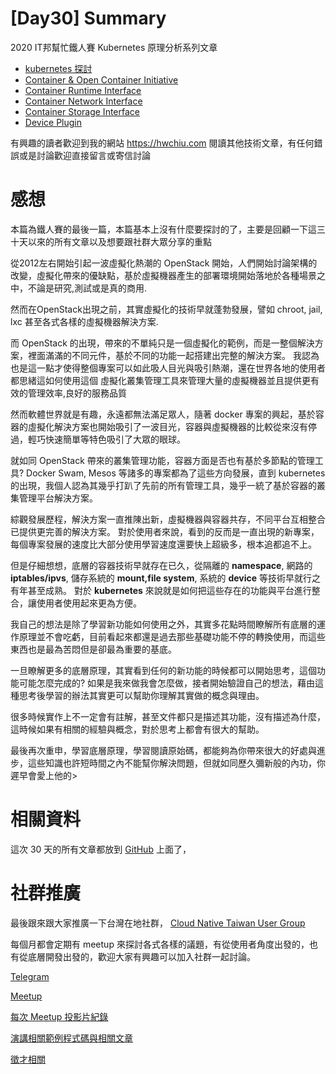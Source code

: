 [Day30] Summary
===============

2020 IT邦幫忙鐵人賽 Kubernetes 原理分析系列文章

- [kubernetes 探討](https://ithelp.ithome.com.tw/articles/10215384/)
- [Container & Open Container Initiative](https://ithelp.ithome.com.tw/articles/10216215)
- [Container Runtime Interface](https://ithelp.ithome.com.tw/articles/10218127)
- [Container Network Interface](https://ithelp.ithome.com.tw/articles/10220626)
- [Container Storage Interface](https://ithelp.ithome.com.tw/articles/10224183)
- [Device Plugin](https://ithelp.ithome.com.tw/articles/10226060)


有興趣的讀者歡迎到我的網站 https://hwchiu.com 閱讀其他技術文章，有任何錯誤或是討論歡迎直接留言或寄信討論

# 感想

本篇為鐵人賽的最後一篇，本篇基本上沒有什麼要探討的了，主要是回顧一下這三十天以來的所有文章以及想要跟社群大眾分享的重點

從2012左右開始引起一波虛擬化熱潮的 OpenStack 開始，人們開始討論架構的改變，虛擬化帶來的優缺點，基於虛擬機器產生的部署環境開始落地於各種場景之中，不論是研究,測試或是真的商用.

然而在OpenStack出現之前，其實虛擬化的技術早就蓬勃發展，譬如 chroot, jail, lxc 甚至各式各樣的虛擬機器解決方案.

而 OpenStack 的出現，帶來的不單純只是一個虛擬化的範例，而是一整個解決方案，裡面滿滿的不同元件，基於不同的功能一起搭建出完整的解決方案。
我認為也是這一點才使得整個專案可以如此吸人目光與吸引熱潮，還在世界各地的使用者都思緒這如何使用這個 虛擬化叢集管理工具來管理大量的虛擬機器並且提供更有效的管理效率,良好的服務品質

然而軟體世界就是有趣，永遠都無法滿足眾人，隨著 docker 專案的興起，基於容器的虛擬化解決方案也開始吸引了一波目光，容器與虛擬機器的比較從來沒有停過，輕巧快速簡單等特色吸引了大眾的眼球。

就如同 OpenStack 帶來的叢集管理功能，容器方面是否也有基於多節點的管理工具?
Docker Swam, Mesos 等諸多的專案都為了這些方向發展，直到 kubernetes 的出現，我個人認為其幾乎打趴了先前的所有管理工具，幾乎一統了基於容器的叢集管理平台解決方案。

綜觀發展歷程，解決方案一直推陳出新，虛擬機器與容器共存，不同平台互相整合已提供更完善的解決方案。
對於使用者來說，看到的反而是一直出現的新專案，每個專案發展的速度比大部分使用學習速度還要快上超級多，根本追都追不上。

但是仔細想想，底層的容器技術早就存在已久，從隔離的 **namespace**, 網路的 **iptables/ipvs**, 儲存系統的 **mount,file system**, 系統的 **device** 等技術早就行之有年甚至成熟。
對於 **kubernetes** 來說就是如何把這些存在的功能與平台進行整合，讓使用者使用起來更為方便。

我自己的想法是除了學習新功能如何使用之外，其實多花點時間瞭解所有底層的運作原理並不會吃虧，目前看起來都還是過去那些基礎功能不停的轉換使用，而這些東西也是最為苦悶但是卻最為重要的基底。

一旦瞭解更多的底層原理，其實看到任何的新功能的時候都可以開始思考，這個功能可能怎麼完成的? 如果是我來做我會怎麼做，接者開始驗證自己的想法，藉由這種思考後學習的辦法其實更可以幫助你理解其實做的概念與理由。

很多時候實作上不一定會有註解，甚至文件都只是描述其功能，沒有描述為什麼，這時候如果有相關的經驗與概念，對於思考上都會有很大的幫助。

最後再次重申，學習底層原理，學習閱讀原始碼，都能夠為你帶來很大的好處與進步，這些知識也許短時間之內不能幫你解決問題，但就如同歷久彌新般的內功，你遲早會愛上他的>


# 相關資料

這次 30 天的所有文章都放到 [GitHub](https://github.com/hwchiu/ithome-2020ironman) 上面了，

# 社群推廣

最後跟來跟大家推廣一下台灣在地社群， [Cloud Native Taiwan User Group](https://www.facebook.com/groups/cloudnative.tw/)

每個月都會定期有 meetup 來探討各式各樣的議題，有從使用者角度出發的，也有從底層開發出發的，歡迎大家有興趣可以加入社群一起討論。

[Telegram](https://t.me/cntug)

[Meetup](https://www.meetup.com/CloudNative-Taiwan/)

[每次 Meetup 投影片紀錄](https://github.com/cloud-native-taiwan/meetups)

[演講相關範例程式碼與相關文章](https://github.com/cloud-native-taiwan/kourse)

[徵才相關](https://github.com/cloud-native-taiwan/jobs)
